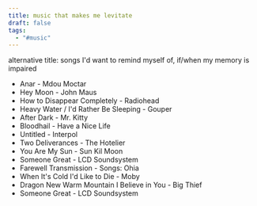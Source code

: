 ```yaml
---
title: music that makes me levitate
draft: false
tags:
  - "#music"
---
```

alternative title: songs I'd want to remind myself of, if/when my memory is impaired

- Anar - Mdou Moctar
- Hey Moon - John Maus
- How to Disappear Completely - Radiohead
- Heavy Water / I'd Rather Be Sleeping - Gouper
- After Dark - Mr. Kitty
- Bloodhail - Have a Nice Life
- Untitled - Interpol
- Two Deliverances - The Hotelier
- You Are My Sun - Sun Kil Moon
- Someone Great - LCD Soundsystem
- Farewell Transmission - Songs: Ohia
- When It's Cold I'd Like to Die - Moby
- Dragon New Warm Mountain I Believe in You - Big Thief
- Someone Great - LCD Soundsystem
